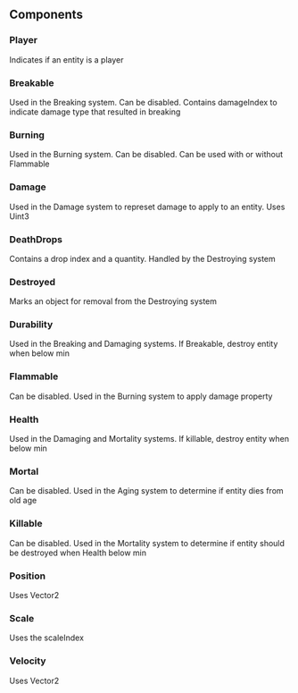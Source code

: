 ## Components

### Player

Indicates if an entity is a player

### Breakable

Used in the Breaking system. Can be disabled. Contains damageIndex to indicate damage type that resulted in breaking

### Burning

Used in the Burning system. Can be disabled. Can be used with or without Flammable

### Damage

Used in the Damage system to represet damage to apply to an entity. Uses Uint3

### DeathDrops

Contains a drop index and a quantity. Handled by the Destroying system

### Destroyed

Marks an object for removal from the Destroying system

### Durability

Used in the Breaking and Damaging systems. If Breakable, destroy entity when below min

### Flammable

Can be disabled. Used in the Burning system to apply damage property

### Health

Used in the Damaging and Mortality systems. If killable, destroy entity when below min

### Mortal

Can be disabled. Used in the Aging system to determine if entity dies from old age

### Killable

Can be disabled. Used in the Mortality system to determine if entity should be destroyed when Health below min

### Position

Uses Vector2

### Scale

Uses the scaleIndex

### Velocity

Uses Vector2
